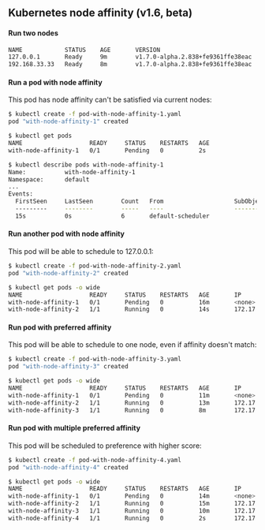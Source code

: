 ## Kubernetes node affinity (v1.6, beta)

#### Run two nodes

```sh
NAME            STATUS    AGE       VERSION                             LABELS
127.0.0.1       Ready     9m        v1.7.0-alpha.2.838+fe9361ffe38eac   beta.kubernetes.io/arch=amd64,beta.kubernetes.io/os=linux,kubernetes.io/hostname=127.0.0.1
192.168.33.33   Ready     8m        v1.7.0-alpha.2.838+fe9361ffe38eac   beta.kubernetes.io/arch=amd64,beta.kubernetes.io/os=linux,kubernetes.io/hostname=192.168.33.33
```

#### Run a pod with node affinity

This pod has node affinity can't be satisfied via current nodes:

```sh
$ kubectl create -f pod-with-node-affinity-1.yaml
pod "with-node-affinity-1" created

$ kubectl get pods
NAME                   READY     STATUS    RESTARTS   AGE
with-node-affinity-1   0/1       Pending   0          2s

$ kubectl describe pods with-node-affinity-1
Name:           with-node-affinity-1
Namespace:      default
...
Events:
  FirstSeen     LastSeen        Count   From                    SubObjectPath   Type            Reason                  Message
  ---------     --------        -----   ----                    -------------   --------        ------                  -------
  15s           0s              6       default-scheduler                       Warning         FailedScheduling        No nodes are available that match all of the following predicates:: MatchNodeSelector (2).
```

#### Run another pod with node affinity

This pod will be able to schedule to 127.0.0.1:

```sh
$ kubectl create -f pod-with-node-affinity-2.yaml
pod "with-node-affinity-2" created

$ kubectl get pods -o wide
NAME                   READY     STATUS    RESTARTS   AGE       IP           NODE
with-node-affinity-1   0/1       Pending   0          16m       <none>
with-node-affinity-2   1/1       Running   0          14s       172.17.0.3   127.0.0.1
```

#### Run pod with preferred affinity

This pod will be able to schedule to one node, even if affinity doesn't match:

```sh
$ kubectl create -f pod-with-node-affinity-3.yaml
pod "with-node-affinity-3" created

$ kubectl get pods -o wide
NAME                   READY     STATUS    RESTARTS   AGE       IP           NODE
with-node-affinity-1   0/1       Pending   0          11m       <none>
with-node-affinity-2   1/1       Running   0          13m       172.17.0.3   127.0.0.1
with-node-affinity-3   1/1       Running   0          8m        172.17.0.2   192.168.33.33
```

#### Run pod with multiple preferred affinity

This pod will be scheduled to preference with higher score:

```sh
$ kubectl create -f pod-with-node-affinity-4.yaml
pod "with-node-affinity-4" created

$ kubectl get pods -o wide
NAME                   READY     STATUS    RESTARTS   AGE       IP           NODE
with-node-affinity-1   0/1       Pending   0          14m       <none>
with-node-affinity-2   1/1       Running   0          15m       172.17.0.3   127.0.0.1
with-node-affinity-3   1/1       Running   0          10m       172.17.0.2   192.168.33.33
with-node-affinity-4   1/1       Running   0          2s        172.17.0.3   192.168.33.33
```
